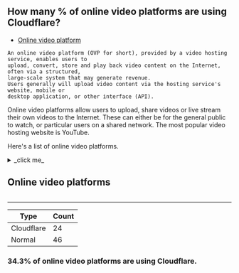 ## How many % of online video platforms are using Cloudflare?


- [Online video platform](https://en.wikipedia.org/wiki/Online_video_platform)
```
An online video platform (OVP for short), provided by a video hosting service, enables users to
upload, convert, store and play back video content on the Internet, often via a structured,
large-scale system that may generate revenue.
Users generally will upload video content via the hosting service's website, mobile or
desktop application, or other interface (API). 
```

Online video platforms allow users to upload, share videos or live stream their own videos to the Internet.
These can either be for the general public to watch, or particular users on a shared network.
The most popular video hosting website is YouTube.


Here's a list of online video platforms.


<details>
<summary>_click me_

## Online video platforms
</summary>

| Name | Site | Cloudflared |
| --- | --- | --- |
| Aparat | https://www.aparat.com/ | Yes |
| BitChute | https://bitchute.com/ | Yes |
| Dailymotion | https://www.dailymotion.com/ | Yes |
| EngageMedia | https://engagemedia.org/ | No |
| Flickr | https://flickr.com/ | No |
| Brighteon | https://www.brighteon.com/ | Yes |
| Rede Globo | https://redeglobo.globo.com/ | No |
| Godtube | https://www.godtube.com/ | Yes |
| Internet Archive | https://archive.org/ | Yes |
| Metacafe | https://www.metacafe.com/ | Yes |
| MetaCDN | https://www.metacdn.com/ | No |
| Niconico | https://www.nicovideo.jp/ | No |
| PeerTube | https://joinpeertube.org/ | No |
| Tencent Video | https://v.qq.com/ | Yes |
| Rumble | https://rumble.com/ | No |
| Rutube | https://rutube.ru/ | No |
| SAPO | https://www.sapo.pt/ | No |
| Tudou | https://www.tudou.com/ | No |
| Tune Pakistan | https://tune.pk/ | No |
| Vimeo | https://vimeo.com/ | No |
| Youku | https://www.youku.com/ | No |
| YouTube | https://www.youtube.com/ | No |
| AcFun | https://www.acfun.cn/ | No |
| AfreecaTV | https://www.afreecatv.com/ | No |
| Bigo Live | https://www.bigo.tv/ | No |
| Bilibili | https://bilibili.com/ | No |
| DLive | https://dlive.tv/ | No |
| iQIYI | https://www.iqiyi.com/ | No |
| Periscope | https://www.periscope.tv/ | No |
| SchoolTube | https://www.schooltube.com/ | No |
| Trilulilu | https://www.trilulilu.ro/ | Yes |
| VBOX7 | https://www.vbox7.com/ | No |
| Twitch | https://www.twitch.tv/ | No |
| Veoh | https://veoh.com/ | No |
| BongaCams | https://bongacams.com/ | Yes |
| Chaturbate | https://chaturbate.com/ | Yes |
| LiveJasmin | https://www.livejasmin.com/ | No |
| ManyVids | https://www.manyvids.com/ | Yes |
| Pornhub | https://www.pornhub.com/ | Yes |
| RedTube | https://www.redtube.com/ | Yes |
| xHamster | https://xhamster.com/ | Yes |
| XVideos | https://info.xvideos.com/ | No |
| Xtube | https://xtube.com/ | No |
| YouPorn | https://youporn.com/ | Yes |
| Facebook | https://www.facebook.com/ | No |
| SmugMug | https://www.smugmug.com/ | No |
| Instagram | https://www.instagram.com/ | No |
| Myspace | https://myspace.com/ | Yes |
| Newgrounds | https://www.newgrounds.com/ | No |
| Photobucket | https://photobucket.com/ | Yes |
| Rediff | https://www.rediff.com/ | No |
| Sina Weibo | https://weibo.com/ | No |
| Twitter | https://twitter.com/ | No |
| VK | https://vk.com/ | No |
| Wikimedia Commons | https://commons.wikimedia.org/ | Yes |
| Brightcove | https://brightcove.com/ | No |
| Imagen | https://www.imagen.io/ | No |
| Dacast | https://www.dacast.com/ | No |
| JW Player | https://jwplayer.com/ | Yes |
| Kaltura | https://www.kaltura.com/ | Yes |
| Kewego | https://corporate.kewego.com/ | No |
| MediaCore | https://mediacore.com/ | No |
| Microsoft Stream | https://products.office.com/ | No |
| Ooyala | https://www.dalet.com/ | No |
| Qumu | https://www.qumu.com/ | Yes |
| thePlatform | https://www.theplatform.com/ | No |
| IBM Cloud Video | https://video.ibm.com/ | Yes |
| ViaStreaming | https://www.viastreaming.com/ | No |
| Viddler | https://www.viddler.com/ | No |
| Vidyard | https://www.vidyard.com/ | Yes |

</details>


-----

| Type | Count |
| --- | --- | 
| Cloudflare | 24 |
| Normal | 46 |


### 34.3% of online video platforms are using Cloudflare.
